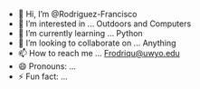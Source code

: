 - 👋 Hi, I’m @Rodriguez-Francisco
- 👀 I’m interested in ... Outdoors and Computers
- 🌱 I’m currently learning ... Python
- 💞️ I’m looking to collaborate on ... Anything
- 📫 How to reach me ... Frodriqu@uwyo.edu
- 😄 Pronouns: ...
- ⚡ Fun fact: ... 

<!---
Rodriguez-Francisco/Rodriguez-Francisco is a ✨ special ✨ repository because its `README.md` (this file) appears on your GitHub profile.
You can click the Preview link to take a look at your changes.
--->
